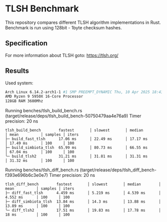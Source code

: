 # TLSH Benchmark

This repository compares different TLSH algorithm implementations in Rust.
Benchmark is run using 128bit - 1byte checksum hashes.

## Specification

For more information about TLSH goto: https://tlsh.org/

## Results

Used system:
```bash
Arch Linux 6.14.2-arch1-1 #1 SMP PREEMPT_DYNAMIC Thu, 10 Apr 2025 18:43:59 +0000 x86_64 GNU/Linux
AMD Ryzen 9 5950X 16-Core Processor
128GB RAM 3600Mhz
```



Running benches/tlsh_build_bench.rs (target/release/deps/tlsh_build_bench-50750479aa4e76a9)
Timer precision: 20 ns

```
tlsh_build_bench        fastest       │ slowest       │ median        │ mean          │ samples │ iters
├─ build_fast_tlsh      17.06 ms      │ 22.49 ms      │ 17.17 ms      │ 17.49 ms      │ 100     │ 100
├─ build_simbiota_tlsh  65.99 ms      │ 80.73 ms      │ 66.55 ms      │ 67.04 ms      │ 100     │ 100
╰─ build_tlsh2          31.21 ms      │ 31.81 ms      │ 31.31 ms      │ 31.32 ms      │ 100     │ 100
```

Running benches/tlsh_diff_bench.rs (target/release/deps/tlsh_diff_bench-f393e696b6c3e0e7)
Timer precision: 20 ns

```
tlsh_diff_bench        fastest       │ slowest       │ median        │ mean          │ samples │ iters
├─ diff_fast_tlsh      4.459 ms      │ 5.219 ms      │ 4.539 ms      │ 4.552 ms      │ 100     │ 100
├─ diff_simbiota_tlsh  13.84 ms      │ 14.3 ms       │ 13.88 ms      │ 13.89 ms      │ 100     │ 100
╰─ diff_tlsh2          17.51 ms      │ 19.83 ms      │ 17.78 ms      │ 18 ms         │ 100     │ 100
```
